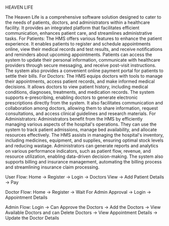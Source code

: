 HEAVEN LIFE

The Heaven Life is a comprehensive software solution designed to cater to the needs of patients, doctors, and administrators within a healthcare facility. It provides an integrated platform that facilitates efficient communication, enhances patient care, and streamlines administrative tasks.
For Patients: The HMS offers various features to enhance the patient experience. It enables patients to register and schedule appointments online, view their medical records and test results, and receive notifications and reminders about upcoming appointments. Patients can access the system to update their personal information, communicate with healthcare providers through secure messaging, and receive post-visit instructions. The system also provides a convenient online payment portal for patients to settle their bills.
For Doctors: The HMS equips doctors with tools to manage their appointments, access patient records, and make informed medical decisions. It allows doctors to view patient history, including medical conditions, diagnoses, treatments, and medication records. The system supports e-prescribing, enabling doctors to generate electronic prescriptions directly from the system. It also facilitates communication and collaboration among doctors, allowing them to share information, request consultations, and access clinical guidelines and research materials.
For Administrators: Administrators benefit from the HMS by efficiently managing various aspects of the hospital's operations. They can use the system to track patient admissions, manage bed availability, and allocate resources effectively. The HMS assists in managing the hospital's inventory, including medicines, equipment, and supplies, ensuring optimal stock levels and reducing wastage. Administrators can generate reports and analytics on various performance indicators, such as patient flow, revenue, and resource utilization, enabling data-driven decision-making. The system also supports billing and insurance management, automating the billing process and streamlining insurance claim processing.

User Flow:
Home -> Register -> Login -> Doctors View -> Add Patient Details -> Pay

Doctor Flow:
Home -> Register -> Wait For Admin Approval -> Login -> Appointment Details

Admin Flow:
Login -> Can Approve the Doctors -> Add the Doctors -> View Available Doctors and can Delete Doctors -> View Appointment Details -> Update the Doctor Details




